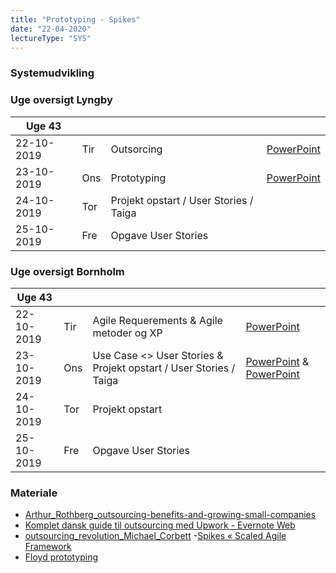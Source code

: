 ```yaml
---
title: "Prototyping - Spikes"
date: "22-04-2020"
lectureType: "SYS"
---
```

### Systemudvikling

### Uge oversigt Lyngby

|Uge 43       |     |                                        |  |
|-------------|-----|----------------------------------------|--|
| 22-10-2019  | Tir | Outsorcing                             | [PowerPoint](https://www.dropbox.com/s/9w0lx8akn0rft18/Outsourcing2019.pptx?dl=0)|
| 23-10-2019  | Ons | Prototyping                            | [PowerPoint](https://www.dropbox.com/s/kwc1bxdq5cq8qf5/Prototyping%20and%20Spikes.pptx?dl=0)|
| 24-10-2019  | Tor | Projekt opstart / User Stories / Taiga ||
| 25-10-2019  | Fre | Opgave User Stories      ||


### Uge oversigt Bornholm
|Uge 43       |     |                          |  |
|-------------|-----|--------------------------|--|
| 22-10-2019  | Tir | Agile Requerements  & Agile metoder og XP      | [PowerPoint](https://www.dropbox.com/s/rl2hs709ek3nswn/Agile%20software%20requirements.pptx?dl=0)|
| 23-10-2019  | Ons | Use Case <> User Stories & Projekt opstart / User Stories / Taiga | [PowerPoint](https://www.dropbox.com/s/uhtp7nxyoi9e5l8/UP%20%26%20Use%20Cases.pptx?dl=0) & [PowerPoint](https://www.dropbox.com/s/1hnw6rvlw7anmkc/XP%20%26%20SCRUM.pptx?dl=0)|
| 24-10-2019  | Tor | Projekt opstart      ||
| 25-10-2019  | Fre | Opgave User Stories      ||

### Materiale

- [Arthur_Rothberg_outsourcing-benefits-and-growing-small-companies](https://www.dropbox.com/s/a68qgp9ric7b300/Arthur_Rothberg_outsourcing-benefits-and-growing-small-companies.pdf?dl=0)
- [Komplet dansk guide til outsourcing med Upwork - Evernote Web](https://www.dropbox.com/s/yenldkbxi8a8uq1/Komplet%20dansk%20guide%20til%20outsourcing%20med%20Upwork%20-%20Evernote%20Web.pdf?dl=0)
- [outsourcing_revolution_Michael_Corbett](https://www.dropbox.com/s/96wwv3e7v44xclu/outsourcing_revolution_Michael_Corbett.pdf?dl=0)
-[Spikes « Scaled Agile Framework](https://www.dropbox.com/s/3rpkblfpk0gw0ys/Spikes%20%C2%AB%20Scaled%20Agile%20Framework.pdf?dl=0)
- [Floyd prototyping](https://www.dropbox.com/s/r6dk7gos864lmnk/Floyd%20prototyping.pdf?dl=0)
